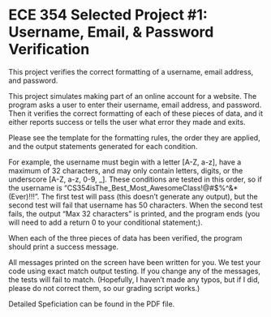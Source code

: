 # ECE 354 Selected Project #1: Username, Email, & Password Verification

This project verifies the correct formatting of a username, email address, and password.

This project simulates making part of an online account for a website. The program asks a user to enter their username, email address, and password.  Then it verifies the correct formatting of each of these pieces of data, and it either reports success or tells the user what error they made and exits.

Please see the template for the formatting rules, the order they are applied, and the output statements generated for each condition.

For example, the username must begin with a letter [A-Z, a-z], have a maximum of 32 characters, and may only contain letters, digits, or the underscore [A-Z, a-z, 0-9, _].  These conditions are tested in this order, so if the username is “CS354isThe_Best_Most_AwesomeClass!@#$%^&*(Ever)!!!”. The first test will pass (this doesn’t generate any output), but the second test will fail that username has 50 characters. When the second test fails, the output “Max 32 characters” is printed, and the program ends (you will need to add a return 0 to your conditional statement;).

When each of the three pieces of data has been verified, the program should print a success message.

All messages printed on the screen have been written for you.  We test your code using exact match output testing.  If you change any of the messages, the tests will fail to match. (Hopefully, I haven’t made any typos, but if I did, please do not correct them, so our grading script works.)

Detailed Speficiation can be found in the PDF file.